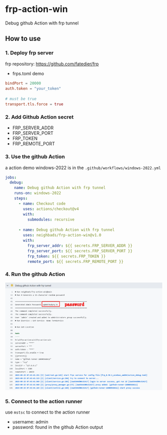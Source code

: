 # frp-action-win
Debug github Action with frp tunnel


## How to use

### 1. Deploy frp server

frp repository: https://github.com/fatedier/frp

- frps.toml demo
```toml
bindPort = 20000
auth.token = "your_token"

# must be true
transport.tls.force = true
```

### 2. Add Github Action secret

- FRP_SERVER_ADDR
- FRP_SERVER_PORT
- FRP_TOKEN
- FRP_REMOTE_PORT

### 3. Use the github Action

a action demo windows-2022 is in the `.github/workflows/windows-2022.yml`

```yaml
jobs:
  debug:
    name: Debug github Action with frp tunnel
    runs-on: windows-2022
    steps:
      - name: Checkout code
        uses: actions/checkout@v4
        with:
          submodules: recursive

      - name: Debug github Action with frp tunnel
        uses: neighbads/frp-action-win@v1.0
        with:
          frp_server_addr: ${{ secrets.FRP_SERVER_ADDR }}
          frp_server_port: ${{ secrets.FRP_SERVER_PORT }}
          frp_token: ${{ secrets.FRP_TOKEN }}
          remote_port: ${{ secrets.FRP_REMOTE_PORT }}
```

### 4. Run the github Action

![run the github Action](/images/run_the_github_action.png)

### 5. Connect to the action runner

use `mstsc` to connect to the action runner

- username: admin
- password: found in the github Action output
